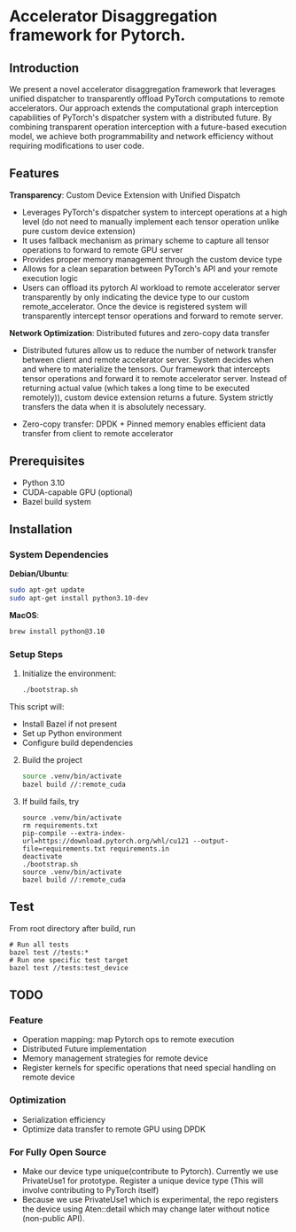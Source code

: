 # Accelerator Disaggregation framework for Pytorch.


## Introduction
We present a novel accelerator disaggregation framework that leverages unified dispatcher to transparently offload PyTorch computations to remote accelerators.
Our approach extends the computational graph interception capabilities of PyTorch's dispatcher system with a distributed future.
By combining transparent operation interception with a future-based execution model, we achieve both programmability and network efficiency without requiring modifications to user code.

## Features
**Transparency**: Custom Device Extension with Unified Dispatch

- Leverages PyTorch's dispatcher system to intercept operations at a high level (do not need to manually implement each tensor operation unlike pure custom device extension)
- It uses fallback mechanism as primary scheme to capture all tensor operations to forward to remote GPU server
- Provides proper memory management through the custom device type
- Allows for a clean separation between PyTorch's API and your remote execution logic
- Users can offload its pytorch AI workload to remote accelerator server transparently by only indicating the device type to our custom remote\_accelerator. 
Once the device is registered system will transparently intercept tensor operations and forward to remote server.

**Network Optimization**: Distributed futures and zero-copy data transfer

- Distributed futures allow us to reduce the number of network transfer between client and remote accelerator server. 
System decides when and where to materialize the tensors. Our framework that intercepts tensor operations and forward it to remote accelerator server. 
Instead of returning actual value (which takes a long time to be executed remotely)), custom device extension returns a future. 
System strictly transfers the data when it is absolutely necessary.

- Zero-copy transfer: DPDK + Pinned memory enables efficient data transfer from client to remote accelerator

## Prerequisites
- Python 3.10
- CUDA-capable GPU (optional)
- Bazel build system


## Installation

### System Dependencies

**Debian/Ubuntu**:
```bash
sudo apt-get update
sudo apt-get install python3.10-dev
```
**MacOS**:
  ```bash
  brew install python@3.10
  ```
### Setup Steps
1. Initialize the environment:
    ```bash
    ./bootstrap.sh
    ```
This script will:
- Install Bazel if not present
- Set up Python environment
- Configure build dependencies

2. Build the project
    ```bash
	source .venv/bin/activate
    bazel build //:remote_cuda
    ```

3. If build fails, try
    ```
	source .venv/bin/activate
	rm requirements.txt
    pip-compile --extra-index-url=https://download.pytorch.org/whl/cu121 --output-file=requirements.txt requirements.in
	deactivate
	./bootstrap.sh
	source .venv/bin/activate
    bazel build //:remote_cuda
    ```

## Test

From root directory after build, run
```
# Run all tests
bazel test //tests:*
# Run one specific test target
bazel test //tests:test_device
```

## TODO
### Feature
- Operation mapping: map Pytorch ops to remote execution
- Distributed Future implementation
- Memory management strategies for remote device
- Register kernels for specific operations that need special handling on remote device

### Optimization
- Serialization efficiency
- Optimize data transfer to remote GPU using DPDK

### For Fully Open Source
- Make our device type unique(contribute to Pytorch). Currently we use PrivateUse1 for prototype. Register a unique device type (This will involve contributing to PyTorch itself)
- Because we use PrivateUse1 which is experimental, the repo registers the device using Aten::detail which may change later without notice (non-public API).
